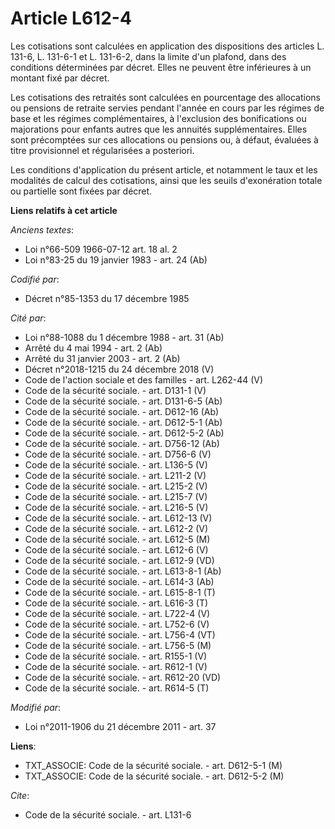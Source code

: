 # Article L612-4

Les cotisations sont calculées en application des dispositions des articles L. 131-6, L. 131-6-1 et L. 131-6-2, dans la
limite d'un plafond, dans des conditions déterminées par décret. Elles ne peuvent être inférieures à un montant fixé par
décret. 

Les cotisations des retraités sont calculées en pourcentage des allocations ou pensions de retraite servies pendant l'année
en cours par les régimes de base et les régimes complémentaires, à l'exclusion des bonifications ou majorations pour enfants
autres que les annuités supplémentaires. Elles sont précomptées sur ces allocations ou pensions ou, à défaut, évaluées à
titre provisionnel et régularisées a posteriori. 

Les conditions d'application du présent article, et notamment le taux et les modalités de calcul des cotisations, ainsi que
les seuils d'exonération totale ou partielle sont fixées par décret.

**Liens relatifs à cet article**

_Anciens textes_:

  - Loi n°66-509 1966-07-12 art. 18 al. 2
  - Loi n°83-25 du 19 janvier 1983 - art. 24 (Ab)

_Codifié par_:

  - Décret n°85-1353 du 17 décembre 1985

_Cité par_:

  - Loi n°88-1088 du 1 décembre 1988 - art. 31 (Ab)
  - Arrêté du 4 mai 1994 - art. 2 (Ab)
  - Arrêté du 31 janvier 2003 - art. 2 (Ab)
  - Décret n°2018-1215 du 24 décembre 2018 (V)
  - Code de l'action sociale et des familles - art. L262-44 (V)
  - Code de la sécurité sociale. - art. D131-1 (V)
  - Code de la sécurité sociale. - art. D131-6-5 (Ab)
  - Code de la sécurité sociale. - art. D612-16 (Ab)
  - Code de la sécurité sociale. - art. D612-5-1 (Ab)
  - Code de la sécurité sociale. - art. D612-5-2 (Ab)
  - Code de la sécurité sociale. - art. D756-12 (Ab)
  - Code de la sécurité sociale. - art. D756-6 (V)
  - Code de la sécurité sociale. - art. L136-5 (V)
  - Code de la sécurité sociale. - art. L211-2 (V)
  - Code de la sécurité sociale. - art. L215-2 (V)
  - Code de la sécurité sociale. - art. L215-7 (V)
  - Code de la sécurité sociale. - art. L216-5 (V)
  - Code de la sécurité sociale. - art. L612-13 (V)
  - Code de la sécurité sociale. - art. L612-2 (V)
  - Code de la sécurité sociale. - art. L612-5 (M)
  - Code de la sécurité sociale. - art. L612-6 (V)
  - Code de la sécurité sociale. - art. L612-9 (VD)
  - Code de la sécurité sociale. - art. L613-8-1 (Ab)
  - Code de la sécurité sociale. - art. L614-3 (Ab)
  - Code de la sécurité sociale. - art. L615-8-1 (T)
  - Code de la sécurité sociale. - art. L616-3 (T)
  - Code de la sécurité sociale. - art. L722-4 (V)
  - Code de la sécurité sociale. - art. L752-6 (V)
  - Code de la sécurité sociale. - art. L756-4 (VT)
  - Code de la sécurité sociale. - art. L756-5 (M)
  - Code de la sécurité sociale. - art. R155-1 (V)
  - Code de la sécurité sociale. - art. R612-1 (V)
  - Code de la sécurité sociale. - art. R612-20 (VD)
  - Code de la sécurité sociale. - art. R614-5 (T)

_Modifié par_:

  - Loi n°2011-1906 du 21 décembre 2011 - art. 37

**Liens**:

  - TXT_ASSOCIE: Code de la sécurité sociale. - art. D612-5-1 (M)
  - TXT_ASSOCIE: Code de la sécurité sociale. - art. D612-5-2 (M)

_Cite_:

  - Code de la sécurité sociale. - art. L131-6
